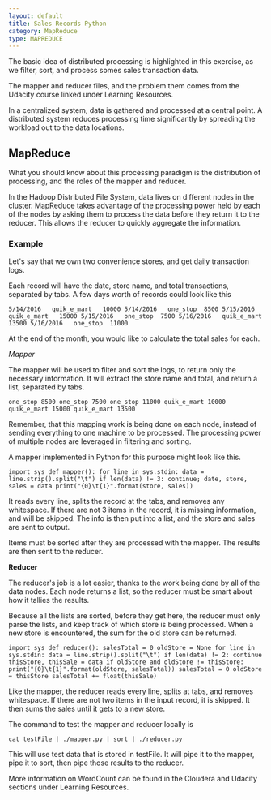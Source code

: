```yaml
---
layout: default
title: Sales Records Python
category: MapReduce
type: MAPREDUCE
---
```


The basic idea of distributed processing is highlighted in this exercise, as we filter, sort, and process somes sales transaction data.

The mapper and reducer files, and the problem them comes from the Udacity course linked under Learning Resources.

In a centralized system, data is gathered and processed at a central point.  A distributed system reduces processing time significantly by spreading the workload out to the data locations.

## MapReduce
What you should know about this processing paradigm is the distribution of processing, and the roles of the mapper and reducer.

In the Hadoop Distributed File System, data lives on different nodes in the cluster.  MapReduce takes advantage of the processing power held by each of the nodes by asking them to process the data before they return it to the reducer.  This allows the reducer to quickly aggregate the information.

### Example
Let's say that we own two convenience stores, and get daily transaction logs.  
    
Each record will have the date, store name, and total transactions, separated by tabs.  A few days worth of records could look like this

`5/14/2016   quik_e_mart   10000
5/14/2016   one_stop  8500
5/15/2016   quik_e_mart   15000
5/15/2016   one_stop  7500
5/16/2016   quik_e_mart   13500
5/16/2016   one_stop  11000
`

At the end of the month, you would like to calculate the total sales for each.  

*Mapper*

The mapper will be used to filter and sort the logs, to return only the necessary information.  It will extract the store name and total, and return a list, separated by tabs.


`one_stop 8500
one_stop 7500
one_stop 11000
quik_e_mart 10000
quik_e_mart 15000
quik_e_mart 13500
`


Remember, that this mapping work is being done on each node, instead of sending everything to one machine to be processed. The processing power of multiple nodes are leveraged in filtering and sorting.  

A mapper implemented in Python for this purpose might look like this.

`import sys
def mapper():
  for line in sys.stdin:
      data = line.strip().split("\t")
      if len(data) != 3:
          continue;
      date, store, sales = data
      print("{0}\t{1}".format(store, sales))
`

It reads every line, splits the record at the tabs, and removes any whitespace.  If there are not 3 items in the record, it is missing information, and will be skipped.  The info is then put into a list, and the store and sales are sent to output.

Items must be sorted after they are processed with the mapper.  The results are then sent to the reducer.  

**Reducer**

The reducer's job is a lot easier, thanks to the work being done by all of the data nodes.  Each node returns a list, so the reducer must be smart about how it tallies the results.  

Because all the lists are sorted, before they get here, the reducer must only parse the lists, and keep track of which store is being processed.  When a new store is encountered, the sum for the old store can be returned.

`import sys
def reducer():
    salesTotal = 0
    oldStore = None
    for line in sys.stdin:
        data = line.strip().split("\t")
        if len(data) != 2:
            continue
        thisStore, thisSale = data
        if oldStore and oldStore != thisStore:
            print("{0}\t{1}".format(oldStore, salesTotal))
            salesTotal = 0
        oldStore = thisStore
        salesTotal += float(thisSale)
`

Like the mapper, the reducer reads every line, splits at tabs, and removes whitespace.  If there are not two items in the input record, it is skipped.  It then sums the sales until it gets to a new store.  

The command to test the mapper and reducer locally is

    cat testFile | ./mapper.py | sort | ./reducer.py
    
This will use test data that is stored in testFile.  It will pipe it to the mapper, pipe it to sort, then pipe those results to the reducer.

More information on WordCount can be found in the Cloudera and Udacity sections under Learning Resources.
    
